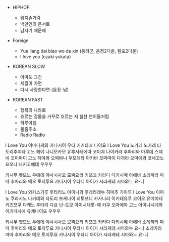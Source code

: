 * HIPHOP
  - 엄지손가락
  - 백만인의 콘서트
  - 남자기 때문에

* Foreign
  - Yue liang dai biao wo de xin (등려군, 음정2다운, 템포2다운)
  - I love you (ozaki yukata)
  
* KOREAN SLOW 
  - 아마도 그건
  - 세월이 가면
  - 다시 사랑한다면 (음정-남)

* KOREAN FAST
  - 행복의 나라로
  - 흐르는 강물을 거꾸로 흐르는 저 힘찬 연어들처럼
  - 하루아침
  - 물좀주소
  - Radio Radio
 
 
 
 
 






I Love You 이마다케와 카나시이 우타 키키타끄 나이요
I Love You 노가레 노가레 타도리추이타 고노 헤야
나니모카모 유루사레에따 코이쟈 나이카라
후따리와 마루데 스떼네 꼬미따이
고노 헤야와 오찌바니 우모레타 아키바 꼬미따이
다까라 오마에와 코네꼬노 요오나 나키고에데
우우우

키시무 벳또노 우에데 야사시사오 모찌요리
키쯔끄 카라다 다키시메 아에바
소레까라 마따 후따리와 메오 토지루요
카나시이 우타니 아이가 시라케테 시마와누 요-니

I Love You 와카스기루 후타리노 아이니와 후레라레누 히미추 가아루
I Love You 이마노 쿠라시노 나카데와 타도리 쯔케나이
히토쯔니 카사나리 이키테유쿠 코이오
유메미테 키즈쯔쿠 다케노 후타리 다요
난-도모 아이시테룻-떼 키쿠 오마에와
고노 아이나시데와 이키떼사에 유케나이또
우우우

키시무 벳또노 우에데 야사시사오 모찌요리
키쯔끄 카라다 다키시메 아에바
소레까라 마따 후따리와 메오 토지루요
카나시이 우타니 아이가 시라케테 시마와누 요-니
소레카라 마따 후따리와 메오 토지루요
카나시이 우타니 아이가 시라케테 시마와누 요-니
